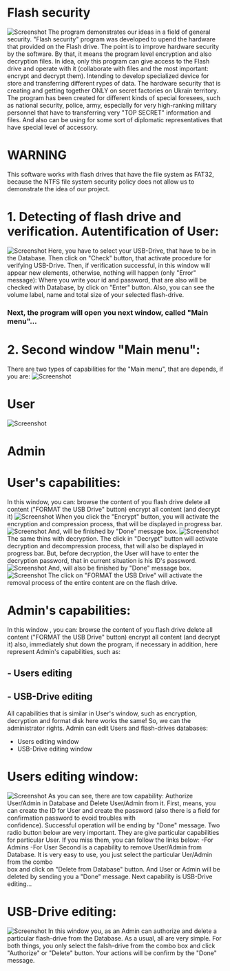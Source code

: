 # Flash security
![Screenshot](https://github.com/RiseToDev/flash_security/blob/master/help/welcome.jpg)
		The program demonstrates our ideas in a field of general security. 
 	"Flash security" program was developed to upend the hardware that provided on the Flash drive. 
 	The point is to improve hardware security by the software. By that, it means the program level 
 	encryption and also decryption files. In idea, only this program can give access to the Flash 
 	drive and operate with it (collaborate  with files and the most important: encrypt and decrypt them).
 	Intending to develop specialized device for store and transferring  different rypes of data. The 
 	hardware security that is creating and getting together ONLY on secret factories on Ukrain territory.
 	The program has been created for different kinds of special foresees, such as national security, 
 	police, army, especially  for very high-ranking military personnel that have to transferring very 
 	"TOP SECRET" information  and files.  And also can be using for some sort of diplomatic 
 	representatives that have special level of accessory. 
# WARNING
This software works with flash drives that have the file system as FAT32, because the NTFS file system security policy 	does not allow us to demonstrate the idea of our project.

# 1. Detecting of flash drive and verification. Autentification of User:
![Screenshot](https://github.com/RiseToDev/flash_security/blob/master/help/2.png)
 	Here, you have to select your USB-Drive, that have to be in the Database. Then click on "Check" 
 	button, that activate procedure for verifying USB-Drive. 
 	Then, if verification successful, in this window will appear new elements, otherwise, nothing 
 	will happen (only "Error" message):
 	Where you write your id and password, that are also will be checked with Database, by click on 
 	"Enter" button. Also, you can see the volume label, name and total  size of your selected flash-drive. 
### Next, the program will open you next window, called "Main menu"... 

# 2. Second window "Main menu":
There are two types of capabilities for the "Main menu", that are depends, if you are: 
![Screenshot](https://github.com/RiseToDev/flash_security/blob/master/help/3.png)
#  User 
![Screenshot](https://github.com/RiseToDev/flash_security/blob/master/help/4.png)
# Admin

# User's capabilities:
In this window, you can:
browse the content of you flash drive
delete all content ("FORMAT the USB Drive" button)
encrypt all content (and decrypt it) 
![Screenshot](https://github.com/RiseToDev/flash_security/blob/master/help/5.png)
When you click the "Encrypt" button, you will activate the encryption and compression process, that will 
be displayed in progress bar. 
![Screenshot](https://github.com/RiseToDev/flash_security/blob/master/help/6.png)
And, will be finished by "Done" message box.
![Screenshot](https://github.com/RiseToDev/flash_security/blob/master/help/7.png)
The same thins with decryption. The click in "Decrypt" button will activate decryption and decompression 
process, that will also be displayed in progress bar. But, before decryption, the User will have to enter
 the decryption password, that in current situation is his ID's password. 
![Screenshot](https://github.com/RiseToDev/flash_security/blob/master/help/9.png)
And, will also be finished by "Done" message box.
![Screenshot](https://github.com/RiseToDev/flash_security/blob/master/help/10.png)
The click on "FORMAT the USB Drive" will activate the removal process of the entire content are on the 
flash drive. 

# Admin's capabilities:
In this window , you can:
browse the content of you flash drive
delete all content ("FORMAT the USB Drive" button)
encrypt all content (and decrypt it)
also, immediately shut down the program, if necessary
in addition, here represent Admin's capabilities, such as:
## - Users editing 
## - USB-Drive editing


All capabilities that is similar in User's window, such as encryption, decryption and format disk
here works the same! 
So, we can the administrator rights. Admin can edit Users and flash-drives databases:
- Users editing window
- USB-Drive editing window

# Users editing window:
![Screenshot](https://github.com/RiseToDev/flash_security/blob/master/help/12.png)
As you can see, there are tow capability: Authorize User/Admin in Database and Delete User/Admin 
from it.
First, means, you can create the ID for User and create the password (also there is a field for 
confirmation password to evoid troubles with 	
confidence). Successful operation will be ending by "Done" message. Two radio button below are 
very important. They are give particular capabilities for particular User. If you miss them, you can follow the links below:
-For Admins
-For User
Second is a capability to remove User/Admin from Database. It is very easy to use, you just select 
the particular Uer/Admin from the combo 	
box and click on "Delete from Database" button. And User or Admin will be deleted by sending you a 
"Done" message.
Next capability is USB-Drive editing...

# USB-Drive editing:
![Screenshot](https://github.com/RiseToDev/flash_security/blob/master/help/11.png)
In this window you, as an Admin can authorize and delete a particular flash-drive from the Database.
 As a usual, all are very simple. For both things, you only select the falsh-drive  from the combo 
 box and click "Authorize" or "Delete" button. Your actions will be confirm by the "Done" message.
